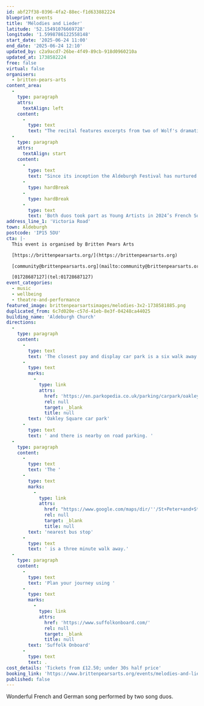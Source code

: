 ```yaml
---
id: abf27f38-0396-4fa2-88ec-f1d633882224
blueprint: events
title: 'Mélodies and Lieder'
latitude: '52.15491076669728'
longitude: '1.5998786122558148'
start_date: '2025-06-24 11:00'
end_date: '2025-06-24 12:10'
updated_by: c2a9acd7-26be-4f49-89cb-918d0960210a
updated_at: 1738582224
free: false
virtual: false
organisers:
  - britten-pears-arts
content_area:
  -
    type: paragraph
    attrs:
      textAlign: left
    content:
      -
        type: text
        text: "The recital features excerpts from two of Wolf's dramatic song cycles alongside a Clara Schumann cycle that explores love and longing, songs of Faure inspired by Venice, and delights by both Lili and Nadia Boulanger, Weill, and others."
  -
    type: paragraph
    attrs:
      textAlign: start
    content:
      -
        type: text
        text: "Since its inception the Aldeburgh Festival has nurtured young artists and then welcomed them back throughout their careers. Today's recital features two song duos, all former Britten Pears Young Artists."
      -
        type: hardBreak
      -
        type: hardBreak
      -
        type: text
        text: 'Both duos took part as Young Artists in 2024’s French Song and Mélodie course with tutors Veronique Gens and Susan Manoff, and now return to present lieder and mélodies as part of this year’s Festival. In the preceding days, they will have enjoyed expert coaching from Benjamin Appl and James Baillieu – which you can experience live in Monday’s masterclass. A wonderful opportunity to be part of the continued growth of some of today’s brightest younger-generation musicians.'
address_line_1: 'Victoria Road'
town: Aldeburgh
postcode: 'IP15 5DU'
cta: |-
  This event is organised by Britten Pears Arts

  [https://brittenpearsarts.org/](https://brittenpearsarts.org)

  [community@brittenpearsarts.org](mailto:community@brittenpearsarts.org)

  [01728687127](tel:01728687127)
event_categories:
  - music
  - wellbeing
  - theatre-and-performance
featured_image: brittenpearsartsimages/melodies-3x2-1738581885.png
duplicated_from: 6c7d020e-c57d-41eb-8e3f-04248ca44025
building_name: 'Aldeburgh Church'
directions:
  -
    type: paragraph
    content:
      -
        type: text
        text: 'The closest pay and display car park is a six walk away at '
      -
        type: text
        marks:
          -
            type: link
            attrs:
              href: 'https://en.parkopedia.co.uk/parking/carpark/oakley_square/ip15/aldeburgh/?arriving=202502031130&leaving=202502031330'
              rel: null
              target: _blank
              title: null
        text: 'Oakley Square car park'
      -
        type: text
        text: ' and there is nearby on road parking. '
  -
    type: paragraph
    content:
      -
        type: text
        text: 'The '
      -
        type: text
        marks:
          -
            type: link
            attrs:
              href: "https://www.google.com/maps/dir/''/St+Peter+and+St+Paul's+Church+Aldeburgh,+Victoria+Rd,+Aldeburgh+IP15+5DY/@52.1551675,1.5955603,17z/data=!4m14!4m13!1m5!1m1!1s0x47da284331221e0f:0xd2993c4d6a1adbd3!2m2!1d1.597207!2d52.15564!1m5!1m1!1s0x47da285b7a108205:0x1c298f0f15512414!2m2!1d1.5996694!2d52.1547857!3e2?entry=ttu&g_ep=EgoyMDI1MDEyOS4xIKXMDSoASAFQAw%3D%3D"
              rel: null
              target: _blank
              title: null
        text: 'nearest bus stop'
      -
        type: text
        text: ' is a three minute walk away.'
  -
    type: paragraph
    content:
      -
        type: text
        text: 'Plan your journey using '
      -
        type: text
        marks:
          -
            type: link
            attrs:
              href: 'https://www.suffolkonboard.com/'
              rel: null
              target: _blank
              title: null
        text: 'Suffolk Onboard'
      -
        type: text
        text: .
cost_details: 'Tickets from £12.50; under 30s half price'
booking_link: 'https://www.brittenpearsarts.org/events/melodies-and-lieder'
published: false
---
```

Wonderful French and German song performed by two song duos.